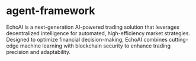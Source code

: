 # agent-framework
EchoAI is a next-generation AI-powered trading solution that leverages decentralized intelligence for automated, high-efficiency market strategies. Designed to optimize financial decision-making, EchoAI combines cutting-edge machine learning with blockchain security to enhance trading precision and adaptability. 
